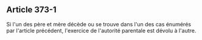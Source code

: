 Article 373-1
----
Si l'un des père et mère décède ou se trouve dans l'un des cas énumérés par
l'article précédent, l'exercice de l'autorité parentale est dévolu à l'autre.
